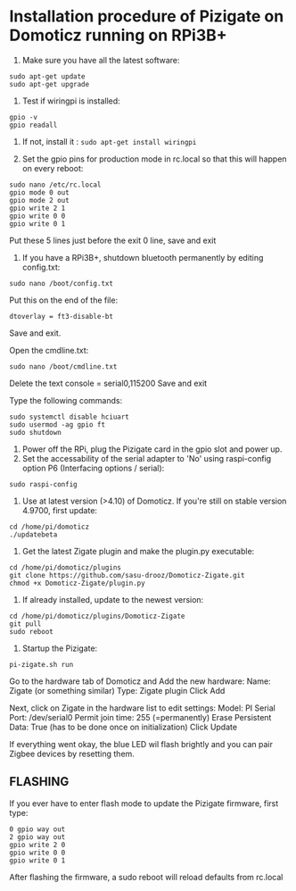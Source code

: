 # Installation procedure of Pizigate on Domoticz running on RPi3B+

1. Make sure you have all the latest software: 
```
sudo apt-get update
sudo apt-get upgrade
```

1. Test if wiringpi is installed: 
```
gpio -v
gpio readall
```

1. If not, install it : 
```sudo apt-get install wiringpi```

1. Set the gpio pins for production mode in rc.local so that this will happen on every reboot: 
```
sudo nano /etc/rc.local
gpio mode 0 out
gpio mode 2 out
gpio write 2 1 
gpio write 0 0
gpio write 0 1

```
Put these 5 lines just before the exit 0 line, save and exit

1. If you have a RPi3B+, shutdown bluetooth permanently by editing config.txt: 

```
sudo nano /boot/config.txt

```
Put this on the end of the file: 
```
dtoverlay = ft3-disable-bt

```
Save and exit. 

Open the cmdline.txt: 
```
sudo nano /boot/cmdline.txt

```
Delete the text console = serial0,115200
Save and exit

Type the following commands: 
```
sudo systemctl disable hciuart
sudo usermod -ag gpio ft
sudo shutdown

```

1. Power off the RPi, plug the Pizigate card in the gpio slot and power up. 
1. Set the accessability of the serial adapter to 'No' using raspi-config option P6 (Interfacing options / serial):
```
sudo raspi-config

```

1. Use at latest version (>4.10) of Domoticz. If you're still on stable version 4.9700, first update:
```
cd /home/pi/domoticz
./updatebeta

```

1. Get the latest Zigate plugin and make the plugin.py executable: 
```
cd /home/pi/domoticz/plugins
git clone https://github.com/sasu-drooz/Domoticz-Zigate.git
chmod +x Domoticz-Zigate/plugin.py

```
1. If already installed, update to the newest version:
```
cd /home/pi/domoticz/plugins/Domoticz-Zigate
git pull
sudo reboot

```
1. Startup the Pizigate: 
```
pi-zigate.sh run

```
Go to the hardware tab of Domoticz and Add the new hardware: 
Name: Zigate (or something similar)
Type: Zigate plugin
Click Add

Next, click on Zigate in the hardware list to edit settings: 
Model: PI
Serial Port: /dev/serial0
Permit join time: 255 (=permanently)
Erase Persistent Data: True (has to be done once on initialization)
Click Update

If everything went okay, the blue LED wil flash brightly and you can pair Zigbee devices by resetting them.



## FLASHING

If you ever have to enter flash mode to update the Pizigate firmware, first type: 
```
0 gpio way out
2 gpio way out
gpio write 2 0 
gpio write 0 0
gpio write 0 1
````
After flashing the firmware, a sudo reboot will reload defaults from rc.local



 
